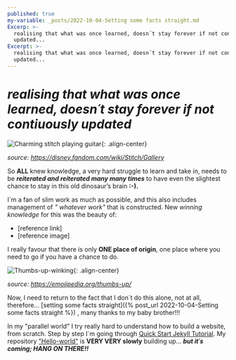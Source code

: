 ```yaml
---
published: true
my-variable: _posts/2022-10-04-Setting some facts straight.md
Excerp: >-
  realising that what was once learned, doesn´t stay forever if not contiuously
  updated...
Excerpt: >-
  realising that what was once learned, doesn´t stay forever if not contiuously
  updated...
---
```

 # _realising that what was once learned, doesn´t stay forever if not contiuously updated_ 



![Charming stitch playing guitar][Stitch with guitar]{: .align-center} 

_source: https://disney.fandom.com/wiki/Stitch/Gallery_

So **ALL** knew knowledge, a very hard struggle to learn and take in, needs to be _**reiterated and reiterated many many times**_ to have even the slightest chance to stay in this old dinosaur’s brain **:-).**

I´m a fan of slim work as much as possible, and this also includes management of _" whatever work"_ that is constructed. New _winning knowledge_ for this was the beauty of:

* [reference link]
* [reference image]

I really favour that there is only **ONE place of origin**, one place where you need to go if you have a chance to do. 

![Thumbs-up-winking][Thumbs-up]{: .align-center} 

_source: https://emojipedia.org/thumbs-up/_

Now, I need to return to the fact that I don´t do this alone, not at all, therefore...
[setting some facts straight]({% post_url 2022-10-04-Setting some facts straight %}) , many thanks to my baby brother!!!

In my "parallel world" I try really hard to understand how to build a website, from scratch. Step by step I´m going through [Quick Start Jekyll Tutorial](https://jekyllrb.com/docs/step-by-step/01-setup/). My repository ["Hello-world"](https://kabom.eu/Hello-world/index.html) is **VERY VERY slowly** building up...
_**but it´s coming; HANG ON THERE!!**_




[Stitch with guitar]:https://monikakaron.github.io/assets/images/Cliplilo9_Stitch.webp
[Thumbs-up]:https://monikakaron.github.io/assets/images/thumbs-up_1f44d.png
